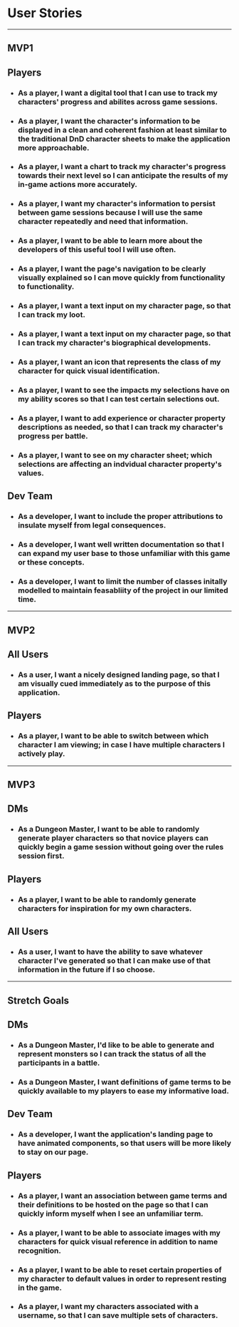 # User Stories
---
## MVP1
## Players
- ### As a player, I want a digital tool that I can use to track my characters' progress and abilites across game sessions. 
- ### As a player, I want the character's information to be displayed in a clean and coherent fashion at least similar to the traditional DnD character sheets to make the application more approachable. 
- ### As a player, I want a chart to track my character's progress towards their next level so I can anticipate the results of my in-game actions more accurately.
- ### As a player, I want my character's information to persist between game sessions because I will use the same character repeatedly and need that information.
- ### As a player, I want to be able to learn more about the developers of this useful tool I will use often. 
- ### As a player, I want the page's navigation to be clearly visually explained so I can move quickly from functionality to functionality.
- ### As a player, I want a text input on my character page, so that I can track my loot. 
- ### As a player, I want a text input on my character page, so that I can track my character's biographical developments. 
- ### As a player, I want an icon that represents the class of my character for quick visual identification.
- ### As a player, I want to see the impacts my selections have on my ability scores so that I can test certain selections out.
- ### As a player, I want to add experience or character property descriptions as needed, so that I can track my character's progress per battle. 
- ### As a player, I want to see on my character sheet; which selections are affecting an indvidual character property's values. 
## Dev Team
- ### As a developer, I want to include the proper attributions to insulate myself from legal consequences.
- ### As a developer, I want well written documentation so that I can expand my user base to those unfamiliar with this game or these concepts.
- ### As a developer, I want to limit the number of classes initally modelled to maintain feasabliity of the project in our limited time. 
---
## MVP2
## All Users
- ### As a user, I want a nicely designed landing page, so that I am visually cued immediately as to the purpose of this application.
## Players
- ### As a player, I want to be able to switch between which character I am viewing; in case I have multiple characters I actively play. 
---
## MVP3
## DMs
- ### As a Dungeon Master, I want to be able to randomly generate player characters so that novice players can quickly begin a game session without going over the rules session first.
## Players
- ### As a player, I want to be able to randomly generate characters for inspiration for my own characters. 
## All Users
- ### As a user, I want to have the ability to save whatever character I've generated so that I can make use of that information in the future if I so choose.
--- 
## Stretch Goals
## DMs
- ### As a Dungeon Master, I'd like to be able to generate and represent monsters so I can track the status of all the participants in a battle. 
- ### As a Dungeon Master, I want definitions of game terms to be quickly available to my players to ease my informative load.
## Dev Team 
- ### As a developer, I want the application's landing page to have animated components, so that users will be more likely to stay on our page. 
## Players
- ### As a player, I want an association between game terms and their definitions to be hosted on the page so that I can quickly inform myself when I see an unfamiliar term.
- ### As a player, I want to be able to associate images with my characters for quick visual reference in addition to name recognition.
- ### As a player, I want to be able to reset certain properties of my character to default values in order to represent resting in the game.
- ### As a player, I want my characters associated with a username, so that I can save multiple sets of characters. 